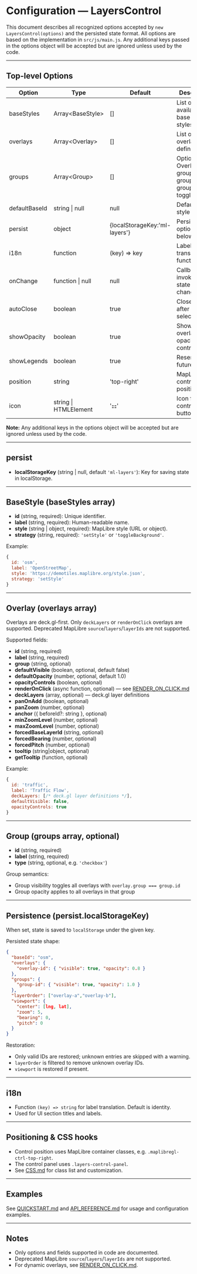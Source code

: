 # Configuration — LayersControl

This document describes all recognized options accepted by `new LayersControl(options)` and the persisted state format. All options are based on the implementation in `src/js/main.js`. Any additional keys passed in the options object will be accepted but are ignored unless used by the code.

---

## Top-level Options

| Option           | Type                      | Default                | Description                                                                                  |
|------------------|---------------------------|------------------------|----------------------------------------------------------------------------------------------|
| baseStyles       | Array\<BaseStyle\>        | []                     | List of available base map styles.                                                           |
| overlays         | Array\<Overlay\>          | []                     | List of overlay definitions.                                                                 |
| groups           | Array\<Group\>            | []                     | Optional. Overlay groups for UI grouping and group toggling.                                 |
| defaultBaseId    | string \| null            | null                   | Default base style id.                                                                       |
| persist          | object                    | {localStorageKey:'ml-layers'} | Persistence options. See below.                                                              |
| i18n             | function                  | (key) => key           | Label translation function.                                                                  |
| onChange         | function \| null          | null                   | Callback invoked on state changes.                                                           |
| autoClose        | boolean                   | true                   | Close panel after selection.                                                                 |
| showOpacity      | boolean                   | true                   | Show per-overlay/group opacity controls.                                                     |
| showLegends      | boolean                   | true                   | Reserved for future use.                                                                     |
| position         | string                    | 'top-right'            | MapLibre control position.                                                                   |
| icon             | string \| HTMLElement     | '⚏'                    | Icon for the control button.                                                                 |

**Note:** Any additional keys in the options object will be accepted but are ignored unless used by the code.

---

## persist

- **localStorageKey** (string \| null, default `'ml-layers'`): Key for saving state in localStorage.

---

## BaseStyle (baseStyles array)

- **id** (string, required): Unique identifier.
- **label** (string, required): Human-readable name.
- **style** (string \| object, required): MapLibre style (URL or object).
- **strategy** (string, required): `'setStyle'` or `'toggleBackground'`.

Example:
```js
{
  id: 'osm',
  label: 'OpenStreetMap',
  style: 'https://demotiles.maplibre.org/style.json',
  strategy: 'setStyle'
}
```

---

## Overlay (overlays array)

Overlays are deck.gl-first. Only `deckLayers` or `renderOnClick` overlays are supported. Deprecated MapLibre `source`/`layers`/`layerIds` are not supported.

Supported fields:
- **id** (string, required)
- **label** (string, required)
- **group** (string, optional)
- **defaultVisible** (boolean, optional, default false)
- **defaultOpacity** (number, optional, default 1.0)
- **opacityControls** (boolean, optional)
- **renderOnClick** (async function, optional) — see [RENDER_ON_CLICK.md](./RENDER_ON_CLICK.md)
- **deckLayers** (array, optional) — deck.gl layer definitions
- **panOnAdd** (boolean, optional)
- **panZoom** (number, optional)
- **anchor** ({ beforeId?: string }, optional)
- **minZoomLevel** (number, optional)
- **maxZoomLevel** (number, optional)
- **forcedBaseLayerId** (string, optional)
- **forcedBearing** (number, optional)
- **forcedPitch** (number, optional)
- **tooltip** (string|object, optional)
- **getTooltip** (function, optional)

Example:
```js
{
  id: 'traffic',
  label: 'Traffic Flow',
  deckLayers: [/* deck.gl layer definitions */],
  defaultVisible: false,
  opacityControls: true
}
```

---

## Group (groups array, optional)

- **id** (string, required)
- **label** (string, required)
- **type** (string, optional, e.g. `'checkbox'`)

Group semantics:
- Group visibility toggles all overlays with `overlay.group === group.id`
- Group opacity applies to all overlays in that group

---

## Persistence (persist.localStorageKey)

When set, state is saved to `localStorage` under the given key.

Persisted state shape:
```json
{
  "baseId": "osm",
  "overlays": {
    "overlay-id": { "visible": true, "opacity": 0.8 }
  },
  "groups": {
    "group-id": { "visible": true, "opacity": 1.0 }
  },
  "layerOrder": ["overlay-a","overlay-b"],
  "viewport": {
    "center": [lng, lat],
    "zoom": 5,
    "bearing": 0,
    "pitch": 0
  }
}
```

Restoration:
- Only valid IDs are restored; unknown entries are skipped with a warning.
- `layerOrder` is filtered to remove unknown overlay IDs.
- `viewport` is restored if present.

---

## i18n

- Function `(key) => string` for label translation. Default is identity.
- Used for UI section titles and labels.

---

## Positioning & CSS hooks

- Control position uses MapLibre container classes, e.g. `.maplibregl-ctrl-top-right`.
- The control panel uses `.layers-control-panel`.
- See [CSS.md](./CSS.md) for class list and customization.

---

## Examples

See [QUICKSTART.md](./QUICKSTART.md) and [API_REFERENCE.md](./API_REFERENCE.md) for usage and configuration examples.

---

## Notes

- Only options and fields supported in code are documented.
- Deprecated MapLibre `source`/`layers`/`layerIds` are not supported.
- For dynamic overlays, see [RENDER_ON_CLICK.md](./RENDER_ON_CLICK.md).
